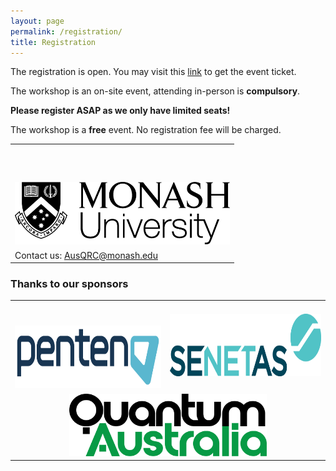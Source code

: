 ```yaml
---
layout: page
permalink: /registration/
title: Registration
---
```


The registration is open. You may visit this [link](https://events.humanitix.com/ausqrc) to get the event ticket.

The workshop is an on-site event, attending in-person is **compulsory**. 

**Please register ASAP as we only have limited seats!**

The workshop is a **free** event. No registration fee will be charged. 

<table style="width:100%; border:none">
  <tr>
    <td style="text-align:center;border:none;padding-top:60px;"><img src="/assets/img/monash.png" height="100"></td>
  </tr>
  <tr>
    <td style="text-align:left;border:none">Contact us: <a href="mailto:AusQRC@monash.edu">AusQRC@monash.edu</a></td>
  </tr>
</table>

### Thanks to our sponsors
<table style="width:100%; border:none">
  <tr>
    <td style="text-align:center;border:none;padding-top:40px"><img src="/assets/img/penten.png" height="100"></td>
    <td style="text-align:center;vertical-align:center;border:none"><img src="/assets/img/senetas.webp" height="100"></td>
  </tr>
  <tr>
    <td colspan="2" style="text-align:center;vertical-align:center;border:none;"><img src="/assets/img/qa.png" height="100"></td>
  </tr>
</table>